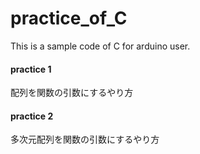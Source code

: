 # practice_of_C
This is a sample code of C for arduino user.

#### practice 1
配列を関数の引数にするやり方

#### practice 2
多次元配列を関数の引数にするやり方
